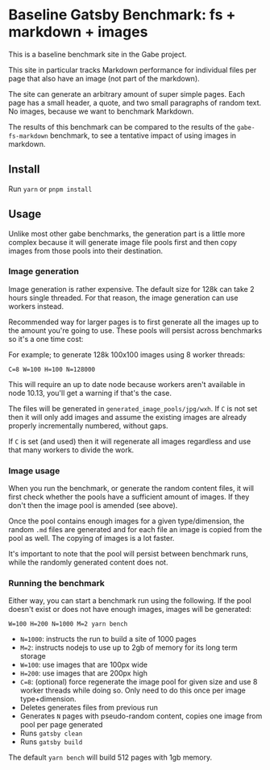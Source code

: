 # Baseline Gatsby Benchmark: fs + markdown + images

This is a baseline benchmark site in the Gabe project.

This site in particular tracks Markdown performance for individual files per page that also have an image (not part of the markdown).

The site can generate an arbitrary amount of super simple pages. Each page has a small header, a quote, and two small paragraphs of random text. No images, because we want to benchmark Markdown.

The results of this benchmark can be compared to the results of the `gabe-fs-markdown` benchmark, to see a tentative impact of using images in markdown.

## Install

Run `yarn` or `pnpm install`

## Usage

Unlike most other gabe benchmarks, the generation part is a little more complex because it will generate image file pools first and then copy images from those pools into their destination.

### Image generation

Image generation is rather expensive. The default size for 128k can take 2 hours single threaded. For that reason, the image generation can use workers instead.

Recommended way for larger pages is to first generate all the images up to the amount you're going to use. These pools will persist across benchmarks so it's a one time cost:

For example; to generate 128k 100x100 images using 8 worker threads:

```
C=8 W=100 H=100 N=128000
```

This will require an up to date node because workers aren't available in node 10.13, you'll get a warning if that's the case.

The files will be generated in `generated_image_pools/jpg/wxh`. If `C` is not set then it will only add images and assume the existing images are already properly incrementally numbered, without gaps.

If `C` is set (and used) then it will regenerate all images regardless and use that many workers to divide the work.

### Image usage

When you run the benchmark, or generate the random content files, it will first check whether the pools have a sufficient amount of images. If they don't then the image pool is amended (see above).

Once the pool contains enough images for a given type/dimension, the random `.md` files are generated and for each file an image is copied from the pool as well. The copying of images is a lot faster.

It's important to note that the pool will persist between benchmark runs, while the randomly generated content does not.

### Running the benchmark

Either way, you can start a benchmark run using the following. If the pool doesn't exist or does not have enough images, images will be generated:

```shell
W=100 H=200 N=1000 M=2 yarn bench
```

- `N=1000`: instructs the run to build a site of 1000 pages
- `M=2`: instructs nodejs to use up to 2gb of memory for its long term storage
- `W=100`: use images that are 100px wide
- `H=200`: use images that are 200px high
- `C=8`: (optional) force regenerate the image pool for given size and use 8 worker threads while doing so. Only need to do this once per image type+dimension.
- Deletes generates files from previous run
- Generates `N` pages with pseudo-random content, copies one image from pool per page generated
- Runs `gatsby clean`
- Runs `gatsby build`

The default `yarn bench` will build 512 pages with 1gb memory.
